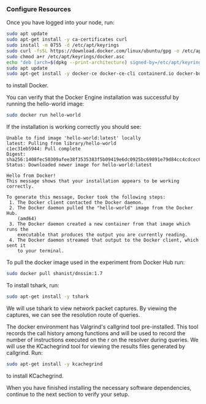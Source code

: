 ### Configure Resources

Once you have logged into your node, run:
```bash
sudo apt update
sudo apt-get install -y ca-certificates curl
sudo install -m 0755 -d /etc/apt/keyrings
sudo curl -fsSL https://download.docker.com/linux/ubuntu/gpg -o /etc/apt/keyrings/docker.asc
sudo chmod a+r /etc/apt/keyrings/docker.asc
echo "deb [arch=$(dpkg --print-architecture) signed-by=/etc/apt/keyrings/docker.asc] https://download.docker.com/linux/ubuntu $(. /etc/os-release && echo "$VERSION_CODENAME") stable" | sudo tee /etc/apt/sources.list.d/docker.list > /dev/null
sudo apt update
sudo apt-get install -y docker-ce docker-ce-cli containerd.io docker-buildx-plugin docker-compose-plugin
```
to install Docker.

You can verify that the Docker Engine installation was successful by running the hello-world image:
```bash
sudo docker run hello-world
```
If the installation is working correctly you should see:
```
Unable to find image 'hello-world:latest' locally
latest: Pulling from library/hello-world
c1ec31eb5944: Pull complete
Digest: sha256:1408fec50309afee38f3535383f5b09419e6dc0925bc69891e79d84cc4cdcec6
Status: Downloaded newer image for hello-world:latest

Hello from Docker!
This message shows that your installation appears to be working correctly.

To generate this message, Docker took the following steps:
 1. The Docker client contacted the Docker daemon.
 2. The Docker daemon pulled the "hello-world" image from the Docker Hub.
    (amd64)
 3. The Docker daemon created a new container from that image which runs the
    executable that produces the output you are currently reading.
 4. The Docker daemon streamed that output to the Docker client, which sent it
    to your terminal.
```

To pull the docker image used in the experiment from Docker Hub run:
```bash
sudo docker pull shanist/dnssim:1.7
```

To install tshark, run:
```bash
sudo apt-get install -y tshark
```
We will use tshark to view network packet captures. By viewing the captures, we can see the resolution route of queries.

The docker environment has Valgrind's callgrind tool pre-installed. This tool records the call history among functions and will be used to record the number of instructions executed on the r on the resolver during queries. We will use the KCachegrind tool for viewing the results files generated by callgrind. Run:
```bash
sudo apt-get install -y kcachegrind
```
to install KCachegrind.

When you have finished installing the necessary software dependencies, continue to the next section to verify your setup.
